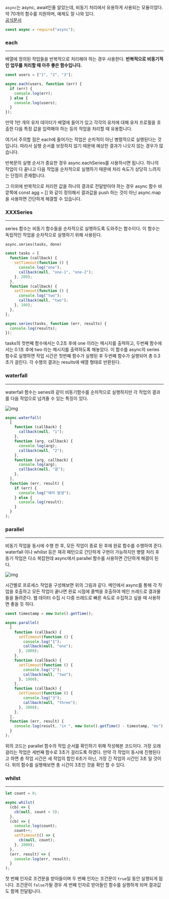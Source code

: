 `async`는 async, await인줄 알았는데, 비동기 처리에서 유용하게 사용되는 모듈이었다.<br>
약 70개의 함수를 지원하며, 예제도 잘 나와 있다.<br>
[공식문서](http://caolan.github.io/async/v3/)

```javascript
const async = require("async");
```

### each
---------------------

배열에 정의된 작업들을 반복적으로 처리해야 하는 경우 사용한다.
**반복적으로 비동기적인 업무를 처리할 때 아주 좋은 함수입니다.**

```javascript
const users = ["1", "2", "3"];

async.each(users, function (err) {
  if (err) {
    console.log(err);
  } else {
    console.log(users);
  }
});
```

만약 1만 개의 유저 데이터가 배열에 들어가 있고 각각의 유저에 대해 유저 프로필을 호출한 다음 특정 값을 입력해야 하는 등의 작업을 처리할 때 유용합니다.

여기서 주의할 점은 each에 들어가는 작업은 순차적이 아닌 병렬적으로 실행된다는 것입니다. 따라서 실행 순서를 보장하지 않기 때문에 예상한 결과가 나오지 않는 경우가 많습니다.

반복문의 실행 순서가 중요한 경우 async.eachSeries를 사용하시면 됩니다. 하나의 작업이 다 끝나고 다음 작업을 순차적으로 실행하기 때문에 처리 속도가 상당히 느려지는 단점이 존재합니다.

그 이외에 반복적으로 처리한 값을 하나의 결과로 전달받아야 하는 경우 async 함수 바깥쪽에 const agg = [] 와 같이 정의해서 결과값을 push 하는 것이 아닌 async.map 을 사용하면 간단하게 해결할 수 있습니다.

### XXXSeries
---------------------------

series 함수는 비동기 함수들을 순차적으로 실행하도록 도와주는 함수이다. 이 함수는 독립적인 작업을 순차적으로 실행하기 위해 사용된다.

```
async.series(tasks, done)

```

```javascript
const tasks = [
  function (callback) {
    setTimeout(function () {
      console.log("one");
      callback(null, "one-1", "one-2");
    }, 200);
  },
  function (callback) {
    setTimeout(function () {
      console.log("two");
      callback(null, "two");
    }, 100);
  },
];

async.series(tasks, function (err, results) {
  console.log(results);
});
```

tasks의 첫번째 함수에서는 0.2초 후에 one 이라는 메시지를 출력하고, 두번째 함수에서는 0.1초 후에 two 라는 메시지를 출력하도록 해놓았다. 이 함수를 async의 series 함수로 실행하면 작업 시간은 첫번째 함수가 실행된 후 두번째 함수가 실행되어 총 0.3초가 걸린다. 각 수행의 결과는 results에 배열 형태로 반환된다.

### waterfall
-------------------------------

waterfall 함수는 series와 같이 비동기함수를 순차적으로 실행하지만 각 작업의 결과를 다음 작업으로 넘겨줄 수 있는 특징이 있다.

![img](https://techlog.io/gallery/javascript/waterfall.jpg)

```javascript
async.waterfall(
  [
    function (callback) {
      callback(null, "1");
    },
    function (arg, callback) {
      console.log(arg);
      callback(null, "2");
    },
    function (arg, callback) {
      console.log(arg);
      callback(null, "끝");
    },
  ],
  function (err, result) {
    if (err) {
      console.log("에러 발생");
    } else {
      console.log(result);
    }
  }
);
```

### parallel
----------------------------

비동기 작업을 동시에 수행 한 후, 모든 작업이 종료 된 후에 완료 함수를 수행하여 준다. waterfall 이나 whilist 등은 재귀 패턴으로 간단하게 구현이 가능하지만 병렬 처리 후 동기 작업은 다소 복잡한데 async에서 parallel 함수를 사용하면 간단하게 해결이 된다.

![img](https://i0.wp.com/proinlab.com/wp-content/uploads/2016/04/parallel.png?resize=525%2C401)

시간별로 프로세스 작업을 구성해보면 위의 그림과 같다. 메인에서 async를 통해 각 작업을 호출하고 모든 작업이 끝나면 완료 시점에 콜백을 호출하여 메인 쓰레드로 결과물들을 돌려준다. 웹 데이터 수집 시 다중 쓰레드로 빠른 속도로 수집하고 싶을 때 사용하면 좋을 듯 하다.

```javascript
const timestamp = new Date().getTime();

async.parallel(
  [
    function (callback) {
      setTimeout(function () {
        console.log("1");
        callback(null, "one");
      }, 2000);
    },
    function (callback) {
      setTimeout(function () {
        console.log("2");
        callback(null, "two");
      }, 1000);
    },
    function (callback) {
      setTimeout(function () {
        console.log("3");
        callback(null, "three");
      }, 3000);
    },
  ],
  function (err, result) {
    console.log(result, "in ", new Date().getTime() - timestamp, "ms");
  }
);
```

위의 코드는 parallel 함수의 작업 순서를 확인하기 위해 작성해본 코드이다. 가장 오래걸리는 작업은 세번째 함수로 3초가 걸리도록 하였다. 만약 각 작업이 동시에 진행된다고 하면 총 작업 시간은 세 작업의 합인 6초가 아닌, 가장 긴 작업의 시간인 3초 일 것이다. 위의 함수를 실행해보면 총 시간이 3초인 것을 확인 할 수 있다.

### whilst
-----------------------------

```javascript
let count = 0;

async.whilst(
  (cb) => {
    cb(null, count < 5);
  },
  (cb) => {
    console.log(count);
    count++;
    setTimeout(() => {
      cb(null, count);
    }, 1000);
  },
  (err, result) => {
    console.log(err, result);
  }
);
```

첫 번째 인자로 조건문을 받아들이며 두 번째 인자는 조건문이 `true`일 동안 실행되게 됩니다. 조건문이 `false`가될 경우 세 번째 인자로 받아들인 함수를 실행하게 되며 결과값도 함께 전달됩니다.
